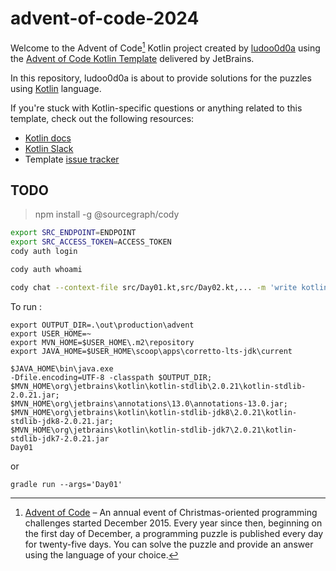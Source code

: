 # advent-of-code-2024

Welcome to the Advent of Code[^aoc] Kotlin project created by [ludoo0d0a][github] using the [Advent of Code Kotlin Template][template] delivered by JetBrains.

In this repository, ludoo0d0a is about to provide solutions for the puzzles using [Kotlin][kotlin] language.

If you're stuck with Kotlin-specific questions or anything related to this template, check out the following resources:

- [Kotlin docs][docs]
- [Kotlin Slack][slack]
- Template [issue tracker][issues]


[^aoc]:
    [Advent of Code][aoc] – An annual event of Christmas-oriented programming challenges started December 2015.
    Every year since then, beginning on the first day of December, a programming puzzle is published every day for twenty-five days.
    You can solve the puzzle and provide an answer using the language of your choice.

[aoc]: https://adventofcode.com
[docs]: https://kotlinlang.org/docs/home.html
[github]: https://github.com/ludoo0d0a
[issues]: https://github.com/kotlin-hands-on/advent-of-code-kotlin-template/issues
[kotlin]: https://kotlinlang.org
[slack]: https://surveys.jetbrains.com/s3/kotlin-slack-sign-up
[template]: https://github.com/kotlin-hands-on/advent-of-code-kotlin-template



## TODO

> npm install -g @sourcegraph/cody

```bash
export SRC_ENDPOINT=ENDPOINT
export SRC_ACCESS_TOKEN=ACCESS_TOKEN
cody auth login

cody auth whoami

cody chat --context-file src/Day01.kt,src/Day02.kt,... -m 'write kotlin code for this problem: ...'
```

To run : 
```
export OUTPUT_DIR=.\out\production\advent
export USER_HOME=~
export MVN_HOME=$USER_HOME\.m2\repository
export JAVA_HOME=$USER_HOME\scoop\apps\corretto-lts-jdk\current

$JAVA_HOME\bin\java.exe 
-Dfile.encoding=UTF-8 -classpath $OUTPUT_DIR;
$MVN_HOME\org\jetbrains\kotlin\kotlin-stdlib\2.0.21\kotlin-stdlib-2.0.21.jar;
$MVN_HOME\org\jetbrains\annotations\13.0\annotations-13.0.jar;
$MVN_HOME\org\jetbrains\kotlin\kotlin-stdlib-jdk8\2.0.21\kotlin-stdlib-jdk8-2.0.21.jar;
$MVN_HOME\org\jetbrains\kotlin\kotlin-stdlib-jdk7\2.0.21\kotlin-stdlib-jdk7-2.0.21.jar 
Day01
```

or
```
gradle run --args='Day01'
```




